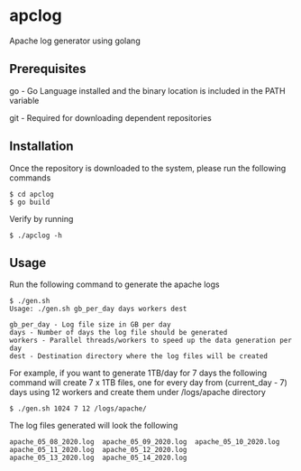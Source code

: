 # apclog
Apache log generator using golang

## Prerequisites
 go  - Go Language installed and the binary location is included in the PATH variable
 
 git - Required for downloading dependent repositories


## Installation
Once the repository is downloaded to the system, please run the following commands
```
$ cd apclog
$ go build
```
Verify by running
```
$ ./apclog -h
```

## Usage
Run the following command to generate the apache logs
```
$ ./gen.sh
Usage: ./gen.sh gb_per_day days workers dest

gb_per_day - Log file size in GB per day
days - Number of days the log file should be generated
workers - Parallel threads/workers to speed up the data generation per day
dest - Destination directory where the log files will be created
```

For example, if you want to generate 1TB/day for 7 days the following command
will create 7 x 1TB files, one for every day from (current_day - 7) days
using 12 workers and create them under /logs/apache directory
```
$ ./gen.sh 1024 7 12 /logs/apache/
```
The log files generated will look the following
```
apache_05_08_2020.log  apache_05_09_2020.log  apache_05_10_2020.log  apache_05_11_2020.log  apache_05_12_2020.log
apache_05_13_2020.log  apache_05_14_2020.log
```

